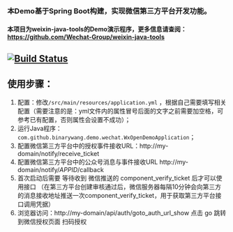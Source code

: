 ### 本Demo基于Spring Boot构建，实现微信第三方平台开发功能。

#### 本项目为weixin-java-tools的Demo演示程序，更多信息请查阅：https://github.com/Wechat-Group/weixin-java-tools

[![Build Status](https://travis-ci.org/Wechat-Group/weixin-java-open-demo.svg?branch=master)](https://travis-ci.org/Wechat-Group/weixin-java-open-demo)
-----------------------

## 使用步骤：
1. 配置：修改`/src/main/resources/application.yml` ，根据自己需要填写相关配置（需要注意的是：yml文件内的属性冒号后面的文字之前需要加空格，可参考已有配置，否则属性会设置不成功）；	
1. 运行Java程序：`com.github.binarywang.demo.wechat.WxOpenDemoApplication`；
1. 配置微信第三方平台中的授权事件接收URL：http://my-domain/notify/receive_ticket 
1. 配置微信第三方平台中的公众号消息与事件接收URL http://my-domain/notify/$APPID$/callback
1. 首次启动后需要 等待收到 微信推送的 component_verify_ticket 后才可以使用接口 （在第三方平台创建审核通过后，微信服务器每隔10分钟会向第三方的消息接收地址推送一次component_verify_ticket，用于获取第三方平台接口调用凭据）
1. 浏览器访问：http://my-domain/api/auth/goto_auth_url_show 点击 go 跳转到微信授权页面 扫码授权
